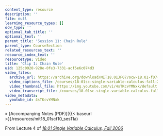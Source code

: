 ```yaml
---
content_type: resource
description: ''
file: null
learning_resource_types: []
ocw_type: ''
optional_tab_title: ''
optional_text: ''
parent_title: 'Session 11: Chain Rule'
parent_type: CourseSection
related_resources_text: ''
resource_index_text: ''
resourcetype: Video
title: 'Clip 1: Chain Rule'
uid: 125c0920-928e-0fe3-7331-acf5e6c074d3
video_files:
  archive_url: https://archive.org/download/MIT18.01JF07/ocw-18.01-f07-lec04_300k.mp4
  video_captions_file: /courses/18-01sc-single-variable-calculus-fall-2010/b7ebc237c7255d5c9c3a785c5c4b43e1_4sTKcvYMNxk.vtt
  video_thumbnail_file: https://img.youtube.com/vi/4sTKcvYMNxk/default.jpg
  video_transcript_file: /courses/18-01sc-single-variable-calculus-fall-2010/20c159a40371a30830f497fc99494bf4_4sTKcvYMNxk.pdf
video_metadata:
  youtube_id: 4sTKcvYMNxk
---
```


» [Accompanying Notes (PDF)]({{< baseurl >}}/resources/mit18_01scf10_ses11a)

From Lecture 4 of [_18.01 Single Variable Calculus, Fall 2006_](/courses/18-01-single-variable-calculus-fall-2006/pages/video-lectures)
